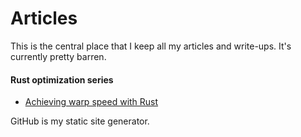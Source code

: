 # Articles

This is the central place that I keep all my articles and write-ups. It's
currently pretty barren.

#### Rust optimization series

- [Achieving warp speed with Rust](rust-optimization/1-achieving-warp-speed-with-rust.md)

GitHub is my static site generator.
